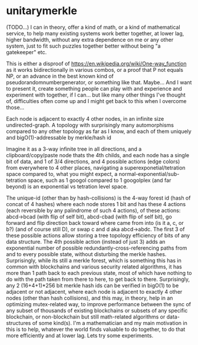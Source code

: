 # unitarymerkle
(TODO...) I can in theory, offer a kind of math, or a kind of mathematical service, to help many existing systems work better together, at lower lag, higher bandwidth, without any extra dependence on me or any other system, just to fit such puzzles together better without being "a gatekeeper" etc.

This is either a disproof of https://en.wikipedia.org/wiki/One-way_function as it works bidirectionally in various combos, or a proof that P not equals NP, or an advance in the best known kind of pseudorandomnumbergenerator, or something like that. Maybe... And I want to present it, create something people can play with and experience and experiment with together, if I can... but like many other things I've thought of, difficulties often come up and I might get back to this when I overcome those...

Each node is adjacent to exactly 4 other nodes, in an infinite size undirected-graph. A topology with surprisingly many automorphisms compared to any other topology as far as I know, and each of them uniquely and bigO(1)-addressable by merkle/hash id

Imagine it as a 3-way infinite tree in all directions, and a clipboard/copy/paste node thats the 4th childs, and each node has a single bit of data, and 1 of 3/4 directions, and  4 possible actions (edge colors) from everywhere to 4 other places, navigating a superexponetial/tetration space compared to, what you might expect, a normal-exponential/sub-tetration space, such as 1 googol compared to 1 googolplex (and far beyond) is an exponential vs tetration level space.

The unique-id (other than by hash-collisions) is the 4-way forest id (hash of concat of 4 hashes) where each node stores 1 bit and has these 4 actions (each reversible by any palindrome of such 4 actions), of these actions: abcd->bcad (with flip of self bit), abcd-cbad (with flip of self bit), go forward and flip direction back toward where came from into  (is it a, c, or b?) (and of course still D), or swap c and d aka abcd->abdc. The first 3 of these possible actions allow storing a tree topology efficiency of bits of any data structure. The 4th possible action (instead of just 3) adds an exponential number of possible redundantly-cross-referencing paths from and to every possible state, without disturbing the merkle hashes. Surprisingly, while its still a merkle forest, which is something this has in common with blockchains and various security related algorithms, it has more than 1 path back to each previous state, most of which have nothing to do with the path taken from there to here, to get back to there. Surprisingly, any 2 (16+4+1)*256 bit merkle hash ids can be verified in bigO(1) to be adjacent or not adjacent, where each node is adjacent to exactly 4 other nodes (other than hash collisions), and this may, in theory, help in an optimizing mutex-related way, to improve performance between the sync of any subset of thousands of existing blockchains or subsets of any specific blockchain, or non-blockchain but still math-related algorithms or data-structures of some kind(s). I'm a mathematician and my main motivation in this is to help, whatever the world finds valuable to do together, to do that more efficiently and at lower lag. Lets try some experiments.
